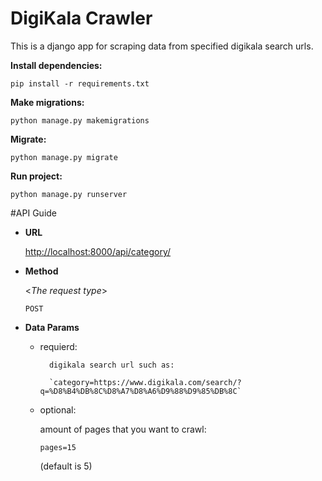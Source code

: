 # DigiKala Crawler

This is a django app for scraping data from specified digikala search urls.

**Install dependencies:**

`pip install -r requirements.txt`

**Make migrations:**

`python manage.py makemigrations`

**Migrate:**

`python manage.py migrate`

**Run project:**

`python manage.py runserver`

#API Guide

 - **URL**

	 <http://localhost:8000/api/category/>


-   **Method**

    <_The request type_>

	`POST`


- **Data Params**

	- requierd:

			digikala search url such as:

			`category=https://www.digikala.com/search/?q=%D8%B4%DB%8C%D8%A7%D8%A6%D9%88%D9%85%DB%8C`


	-	optional:

		amount of pages that you want to crawl:

		`pages=15`

		(default is 5)